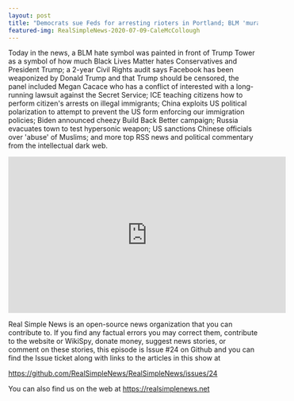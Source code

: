 ```yaml
---
layout: post
title: "Democrats sue Feds for arresting rioters in Portland; BLM 'murals' vandalized around the country"
featured-img: RealSimpleNews-2020-07-09-CaleMcCollough
---
```


Today in the news, a BLM hate symbol was painted in front of Trump Tower as a symbol of how much Black Lives Matter hates Conservatives and President Trump; a 2-year Civil Rights audit says Facebook has been weaponized by Donald Trump and that Trump should be censored, the panel included Megan Cacace who has a conflict of interested with a long-running lawsuit against the Secret Service; ICE teaching citizens how to perform citizen's arrests on illegal immigrants; China exploits US political polarization to attempt to prevent the US form enforcing our immigration policies; Biden announced cheezy Build Back Better campaign; Russia evacuates town to test hypersonic weapon; US sanctions Chinese officials over 'abuse' of Muslims; and more top RSS news and political commentary from the intellectual dark web.

<iframe width="560" height="315" src="https://www.youtube.com/embed/sGLyQvWw6SA
" frameborder="0" allow="accelerometer; autoplay; encrypted-media; gyroscope; picture-in-picture" allowfullscreen></iframe>

Real Simple News is an open-source news organization that you can contribute to. If you find any factual errors you may correct them, contribute to the website or WikiSpy, donate money, suggest news stories, or comment on these stories, this episode is Issue #24 on Github and you can find the Issue ticket along with links to the articles in this show at 

<https://github.com/RealSimpleNews/RealSimpleNews/issues/24>

You can also find us on the web at <https://realsimplenews.net>
